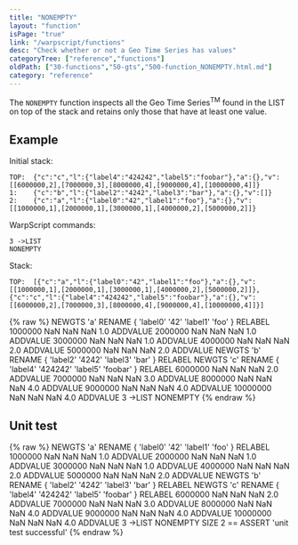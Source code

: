 ```yaml
---
title: "NONEMPTY"
layout: "function"
isPage: "true"
link: "/warpscript/functions"
desc: "Check whether or not a Geo Time Series has values"
categoryTree: ["reference","functions"]
oldPath: ["30-functions","50-gts","500-function_NONEMPTY.html.md"]
category: "reference"
---
```

 

The `NONEMPTY` function inspects all the Geo Time Series<sup>TM</sup> found in the LIST on top of the stack and retains only those that have at least one value.


## Example ##

Initial stack:

    TOP:  {"c":"c","l":{"label4":"424242","label5":"foobar"},"a":{},"v":[[6000000,2],[7000000,3],[8000000,4],[9000000,4],[10000000,4]]}
    1:    {"c":"b","l":{"label2":"4242","label3":"bar"},"a":{},"v":[]}
    2:    {"c":"a","l":{"label0":"42","label1":"foo"},"a":{},"v":[[1000000,1],[2000000,1],[3000000,1],[4000000,2],[5000000,2]]}


WarpScript commands:

    3 ->LIST
    NONEMPTY

Stack: 

    TOP:  [{"c":"a","l":{"label0":"42","label1":"foo"},"a":{},"v":[[1000000,1],[2000000,1],[3000000,1],[4000000,2],[5000000,2]]},{"c":"c","l":{"label4":"424242","label5":"foobar"},"a":{},"v":[[6000000,2],[7000000,3],[8000000,4],[9000000,4],[10000000,4]]}]


{% raw %}
<warp10-warpscript-widget backend="{{backend}}"  exec-endpoint="{{execEndpoint}}">NEWGTS 'a' RENAME
{ 'label0' '42' 'label1' 'foo' } RELABEL
1000000  NaN NaN NaN 1.0 ADDVALUE
2000000  NaN NaN NaN 1.0 ADDVALUE
3000000  NaN NaN NaN 1.0 ADDVALUE
4000000  NaN NaN NaN 2.0 ADDVALUE
5000000  NaN NaN NaN 2.0 ADDVALUE
NEWGTS 'b' RENAME
{ 'label2' '4242' 'label3' 'bar' } RELABEL
NEWGTS 'c' RENAME
{ 'label4' '424242' 'label5' 'foobar' } RELABEL
6000000  NaN NaN NaN 2.0 ADDVALUE
7000000  NaN NaN NaN 3.0 ADDVALUE
8000000  NaN NaN NaN 4.0 ADDVALUE
9000000 NaN NaN NaN  4.0 ADDVALUE
10000000 NaN NaN NaN  4.0 ADDVALUE
3 ->LIST
NONEMPTY
</warp10-warpscript-widget>
{% endraw %}


## Unit test ##

{% raw %}
<warp10-warpscript-widget backend="{{backend}}"  exec-endpoint="{{execEndpoint}}">NEWGTS 'a' RENAME
{ 'label0' '42' 'label1' 'foo' } RELABEL
1000000  NaN NaN NaN 1.0 ADDVALUE
2000000  NaN NaN NaN 1.0 ADDVALUE
3000000  NaN NaN NaN 1.0 ADDVALUE
4000000  NaN NaN NaN 2.0 ADDVALUE
5000000  NaN NaN NaN 2.0 ADDVALUE
NEWGTS 'b' RENAME
{ 'label2' '4242' 'label3' 'bar' } RELABEL
NEWGTS 'c' RENAME
{ 'label4' '424242' 'label5' 'foobar' } RELABEL
6000000  NaN NaN NaN 2.0 ADDVALUE
7000000  NaN NaN NaN 3.0 ADDVALUE
8000000  NaN NaN NaN 4.0 ADDVALUE
9000000 NaN NaN NaN  4.0 ADDVALUE
10000000 NaN NaN NaN  4.0 ADDVALUE
3 ->LIST
NONEMPTY
SIZE
2 == ASSERT
'unit test successful'
</warp10-warpscript-widget>
{% endraw %}         
